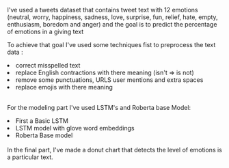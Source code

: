  I've used a tweets dataset that contains tweet text with 12 emotions (neutral, worry, happiness, sadness, love, surprise, fun, relief, hate, empty, enthusiasm, boredom and anger) and the goal is to predict the percentage of emotions in a giving text

 To achieve that goal I've used some techniques fist to preprocess the text data :

<li>correct misspelled text</li>
<li>replace English contractions with there meaning (isn't => is not)</li>
<li>remove some punctuations, URLS user mentions and extra spaces</li>
<li>replace emojis with there meaning</li><br>

For the modeling part I've used LSTM's and Roberta base Model:
<li>First a Basic LSTM </li>
<li>LSTM model with glove word embeddings</li>
<li>Roberta Base model </li>
<br>
In the final part, I've made a donut chart that detects the level of emotions is a particular text.
